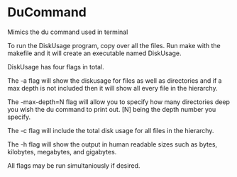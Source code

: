 # DuCommand
Mimics the du command used in terminal

To run the DiskUsage program, copy over all the files. 
Run make with the makefile and it will create an executable named DiskUsage.

DiskUsage has four flags in total.

The -a flag will show the diskusage for files as well as directories and if a max depth is not included then it will show all every file in the hierarchy.

The -max-depth=N flag will allow you to specify how many directories deep you wish the du command to print out. [N] being the depth number you specify.

The -c flag will include the total disk usage for all files in the hierarchy.

The -h flag will show the output in human readable sizes such as bytes, kilobytes, megabytes, and gigabytes.

All flags may be run simultaniously if desired. 
